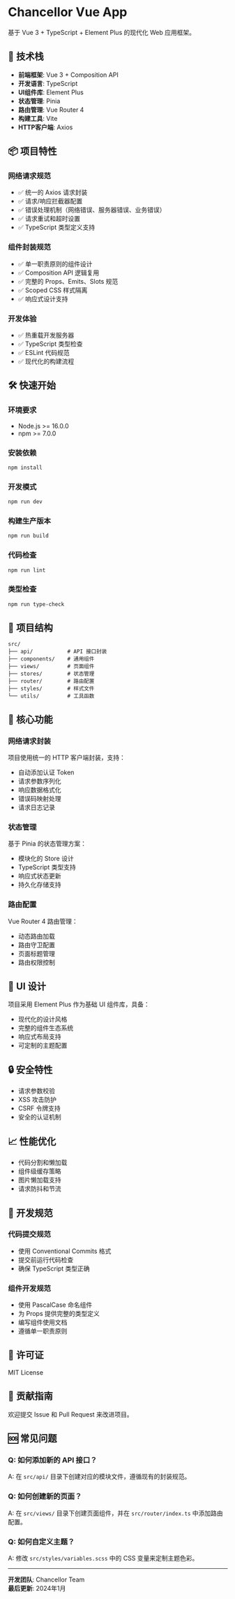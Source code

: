 # Chancellor Vue App

基于 Vue 3 + TypeScript + Element Plus 的现代化 Web 应用框架。

## 🚀 技术栈

- **前端框架**: Vue 3 + Composition API
- **开发语言**: TypeScript
- **UI组件库**: Element Plus
- **状态管理**: Pinia
- **路由管理**: Vue Router 4
- **构建工具**: Vite
- **HTTP客户端**: Axios

## 📦 项目特性

### 网络请求规范
- ✅ 统一的 Axios 请求封装
- ✅ 请求/响应拦截器配置
- ✅ 错误处理机制（网络错误、服务器错误、业务错误）
- ✅ 请求重试和超时设置
- ✅ TypeScript 类型定义支持

### 组件封装规范
- ✅ 单一职责原则的组件设计
- ✅ Composition API 逻辑复用
- ✅ 完整的 Props、Emits、Slots 规范
- ✅ Scoped CSS 样式隔离
- ✅ 响应式设计支持

### 开发体验
- ✅ 热重载开发服务器
- ✅ TypeScript 类型检查
- ✅ ESLint 代码规范
- ✅ 现代化的构建流程

## 🛠️ 快速开始

### 环境要求
- Node.js >= 16.0.0
- npm >= 7.0.0

### 安装依赖
```bash
npm install
```

### 开发模式
```bash
npm run dev
```

### 构建生产版本
```bash
npm run build
```

### 代码检查
```bash
npm run lint
```

### 类型检查
```bash
npm run type-check
```

## 📁 项目结构

```
src/
├── api/           # API 接口封装
├── components/    # 通用组件
├── views/         # 页面组件
├── stores/        # 状态管理
├── router/        # 路由配置
├── styles/        # 样式文件
└── utils/         # 工具函数
```

## 🔧 核心功能

### 网络请求封装
项目使用统一的 HTTP 客户端封装，支持：
- 自动添加认证 Token
- 请求参数序列化
- 响应数据格式化
- 错误码映射处理
- 请求日志记录

### 状态管理
基于 Pinia 的状态管理方案：
- 模块化的 Store 设计
- TypeScript 类型支持
- 响应式状态更新
- 持久化存储支持

### 路由配置
Vue Router 4 路由管理：
- 动态路由加载
- 路由守卫配置
- 页面标题管理
- 路由权限控制

## 🎨 UI 设计

项目采用 Element Plus 作为基础 UI 组件库，具备：
- 现代化的设计风格
- 完整的组件生态系统
- 响应式布局支持
- 可定制的主题配置

## 🔒 安全特性

- 请求参数校验
- XSS 攻击防护
- CSRF 令牌支持
- 安全的认证机制

## 📈 性能优化

- 代码分割和懒加载
- 组件级缓存策略
- 图片懒加载支持
- 请求防抖和节流

## 🤝 开发规范

### 代码提交规范
- 使用 Conventional Commits 格式
- 提交前运行代码检查
- 确保 TypeScript 类型正确

### 组件开发规范
- 使用 PascalCase 命名组件
- 为 Props 提供完整的类型定义
- 编写组件使用文档
- 遵循单一职责原则

## 📄 许可证

MIT License

## 👥 贡献指南

欢迎提交 Issue 和 Pull Request 来改进项目。

## 🆘 常见问题

### Q: 如何添加新的 API 接口？
A: 在 `src/api/` 目录下创建对应的模块文件，遵循现有的封装规范。

### Q: 如何创建新的页面？
A: 在 `src/views/` 目录下创建页面组件，并在 `src/router/index.ts` 中添加路由配置。

### Q: 如何自定义主题？
A: 修改 `src/styles/variables.scss` 中的 CSS 变量来定制主题色彩。

---

**开发团队**: Chancellor Team  
**最后更新**: 2024年1月